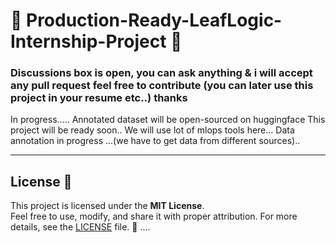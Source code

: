 # 🌿 Production-Ready-LeafLogic-Internship-Project 🌱  
### Discussions box is open, you can ask anything & i will accept any pull request feel free to contribute (you can later use this project in your resume etc..) thanks
In progress.....
Annotated dataset will be open-sourced on huggingface
This project will be ready soon..
We will use lot of mlops tools here...
Data annotation in progress ...(we have to get data from different sources)..

---


## License 📜  

This project is licensed under the **MIT License**.  
Feel free to use, modify, and share it with proper attribution. For more details, see the [LICENSE](LICENSE) file. 🌟  ....

